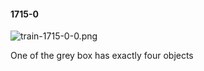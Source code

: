 #### 1715-0
![train-1715-0-0.png](https://github.com/lil-lab/nlvr/raw/master/nlvr/train/images/12/train-1715-0-0.png "train-1715-0-0.png")

One of the grey box has exactly four objects